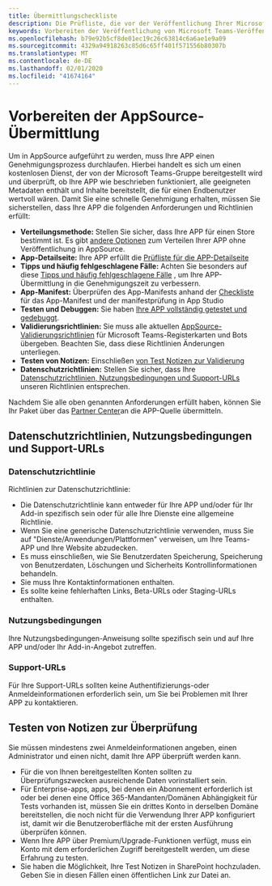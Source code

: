 ```yaml
---
title: Übermittlungscheckliste
description: Die Prüfliste, die vor der Veröffentlichung Ihrer Microsoft Teams-app in AppSource verwendet werden soll
keywords: Vorbereiten der Veröffentlichung von Microsoft Teams-Veröffentlichungs Speicher-Prüflisten Übermittlung
ms.openlocfilehash: b79e92b5cf8de01ec19c26c63814c6a6ae1e9a09
ms.sourcegitcommit: 4329a94918263c85d6c65ff401f571556b80307b
ms.translationtype: MT
ms.contentlocale: de-DE
ms.lasthandoff: 02/01/2020
ms.locfileid: "41674164"
---
```

# <a name="prepare-for-appsource-submission"></a>Vorbereiten der AppSource-Übermittlung  

Um in AppSource aufgeführt zu werden, muss Ihre APP einen Genehmigungsprozess durchlaufen. Hierbei handelt es sich um einen kostenlosen Dienst, der von der Microsoft Teams-Gruppe bereitgestellt wird und überprüft, ob Ihre APP wie beschrieben funktioniert, alle geeigneten Metadaten enthält und Inhalte bereitstellt, die für einen Endbenutzer wertvoll wären. Damit Sie eine schnelle Genehmigung erhalten, müssen Sie sicherstellen, dass Ihre APP die folgenden Anforderungen und Richtlinien erfüllt:

* **Verteilungsmethode:** Stellen Sie sicher, dass Ihre APP für einen Store bestimmt ist. Es gibt [andere Optionen](../../overview.md) zum Verteilen Ihrer APP ohne Veröffentlichung in AppSource.
* **App-Detailseite:** Ihre APP erfüllt die [Prüfliste für die APP-Detailseite](detail-page-checklist.md)
* **Tipps und häufig fehlgeschlagene Fälle:** Achten Sie besonders auf diese [Tipps und häufig fehlgeschlagene Fälle](frequently-failed-cases.md) , um Ihre APP-Übermittlung in die Genehmigungszeit zu verbessern.
* **App-Manifest:** Überprüfen des App-Manifests anhand der [Checkliste](app-manifest-checklist.md) für das App-Manifest und der manifestprüfung in App Studio
* **Testen und Debuggen:** Sie haben [Ihre APP vollständig getestet und gedebuggt](../../../build-and-test/debug.md).
* **Validierungsrichtlinien:** Sie muss alle aktuellen [AppSource-Validierungsrichtlinien](https://dev.office.com/officestore/docs/validation-policies) für Microsoft Teams-Registerkarten und Bots übergeben. Beachten Sie, dass diese Richtlinien Änderungen unterliegen.
* **Testen von Notizen:** Einschließen [von Test Notizen zur Validierung](#test-notes-for-validation)
* **Datenschutzrichtlinien:** Stellen Sie sicher, dass Ihre [Datenschutzrichtlinien, Nutzungsbedingungen und Support-URLs](#privacy-policy-terms-of-use-and-support-urls) unseren Richtlinien entsprechen.

Nachdem Sie alle oben genannten Anforderungen erfüllt haben, können Sie Ihr Paket über das [Partner Center](/office/dev/store/use-partner-center-to-submit-to-appsource)an die APP-Quelle übermitteln.

## <a name="privacy-policy-terms-of-use-and-support-urls"></a>Datenschutzrichtlinien, Nutzungsbedingungen und Support-URLs

### <a name="privacy-policy"></a>Datenschutzrichtlinie

Richtlinien zur Datenschutzrichtlinie:
* Die Datenschutzrichtlinie kann entweder für Ihre APP und/oder für Ihr Add-in spezifisch sein oder für alle Ihre Dienste eine allgemeine Richtlinie. 
* Wenn Sie eine generische Datenschutzrichtlinie verwenden, muss Sie auf "Dienste/Anwendungen/Plattformen" verweisen, um Ihre Teams-APP und Ihre Website abzudecken. 
* Es muss einschließen, wie Sie Benutzerdaten Speicherung, Speicherung von Benutzerdaten, Löschungen und Sicherheits Kontrollinformationen behandeln.
* Sie muss Ihre Kontaktinformationen enthalten.
* Es sollte keine fehlerhaften Links, Beta-URLs oder Staging-URLs enthalten. 


### <a name="terms-of-use"></a>Nutzungsbedingungen

Ihre Nutzungsbedingungen-Anweisung sollte spezifisch sein und auf Ihre APP und/oder Ihr Add-in-Angebot zutreffen.

### <a name="support-urls"></a>Support-URLs

Für Ihre Support-URLs sollten keine Authentifizierungs-oder Anmeldeinformationen erforderlich sein, um Sie bei Problemen mit Ihrer APP zu kontaktieren.

## <a name="test-notes-for-validation"></a>Testen von Notizen zur Überprüfung

Sie müssen mindestens zwei Anmeldeinformationen angeben, einen Administrator und einen nicht, damit Ihre APP überprüft werden kann.

* Für die von Ihnen bereitgestellten Konten sollten zu Überprüfungszwecken ausreichende Daten vorinstalliert sein.
* Für Enterprise-apps, apps, bei denen ein Abonnement erforderlich ist oder bei denen eine Office 365-Mandanten/Domänen Abhängigkeit für Tests vorhanden ist, müssen Sie ein drittes Konto in derselben Domäne bereitstellen, die noch nicht für die Verwendung Ihrer APP konfiguriert ist, damit wir die Benutzeroberfläche mit der ersten Ausführung überprüfen können.
* Wenn Ihre APP über Premium/Upgrade-Funktionen verfügt, muss ein Konto mit dem erforderlichen Zugriff bereitgestellt werden, um diese Erfahrung zu testen.
* Sie haben die Möglichkeit, Ihre Test Notizen in SharePoint hochzuladen. Geben Sie in diesen Fällen einen öffentlichen Link zur Datei an.
